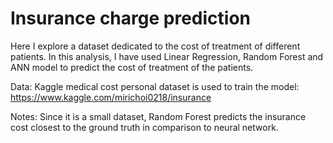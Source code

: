 # Insurance charge prediction
Here I explore a dataset dedicated to the cost of treatment of different patients. In this analysis, I have used Linear Regression, Random Forest and ANN model to predict the cost of treatment of the patients. 

Data: Kaggle medical cost personal dataset is used to train the model: https://www.kaggle.com/mirichoi0218/insurance

Notes: Since it is a small dataset, Random Forest predicts the insurance cost closest to the ground truth in comparison to neural network.
